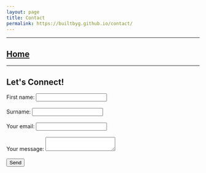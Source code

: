 ```yaml
---
layout: page
title: Contact
permalink: https://builtbyg.github.io/contact/
---
```

* * *
## [Home](./index.md)
* * *
## Let's Connect!

<form
  action="https://formspree.io/f/xyzwqder"
  method="POST"
>
   <label>
    First name:
    <input type="name" name="First Name">
  </label><br><br>
   <label>
    Surname:
    <input type="name" name="Surname">
  </label><br><br>
  <label>
    Your email:
    <input type="email" name="email">
  </label><br><br>
  <label>
    Your message:
    <textarea name="message"></textarea>
  </label><br><br>
  <!-- your other form fields go here -->
  <button type="submit">Send</button>
</form>
<br>

